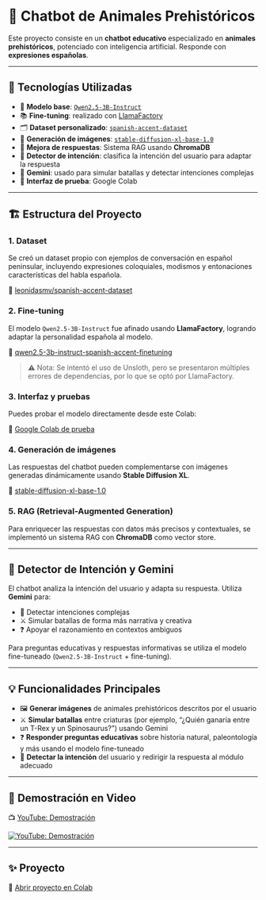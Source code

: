 # 🦕 Chatbot de Animales Prehistóricos

Este proyecto consiste en un **chatbot educativo** especializado en **animales prehistóricos**, potenciado con inteligencia artificial. Responde con **expresiones españolas**.

---

## 🔧 Tecnologías Utilizadas

- 🧠 **Modelo base**: [`Qwen2.5-3B-Instruct`](https://huggingface.co/Qwen/Qwen2.5-3B-Instruct)  
- 📚 **Fine-tuning**: realizado con [LlamaFactory](https://github.com/hiyouga/LLaMA-Factory)  
- 🗂️ **Dataset personalizado**: [`spanish-accent-dataset`](https://huggingface.co/datasets/leonidasmv/spanish-accent-dataset)  
- 🎨 **Generación de imágenes**: [`stable-diffusion-xl-base-1.0`](https://huggingface.co/stabilityai/stable-diffusion-xl-base-1.0)  
- 🔎 **Mejora de respuestas**: Sistema RAG usando **ChromaDB**  
- 🧠 **Detector de intención**: clasifica la intención del usuario para adaptar la respuesta  
- 🤖 **Gemini**: usado para simular batallas y detectar intenciones complejas  
- 💬 **Interfaz de prueba**: Google Colab  

---

## 🏗️ Estructura del Proyecto

### 1. Dataset

Se creó un dataset propio con ejemplos de conversación en español peninsular, incluyendo expresiones coloquiales, modismos y entonaciones características del habla española.

🔗 [leonidasmv/spanish-accent-dataset](https://huggingface.co/datasets/leonidasmv/spanish-accent-dataset)

### 2. Fine-tuning

El modelo `Qwen2.5-3B-Instruct` fue afinado usando **LlamaFactory**, logrando adaptar la personalidad española al modelo.

🔗 [qwen2.5-3b-instruct-spanish-accent-finetuning](https://huggingface.co/leonidasmv/qwen2.5-3b-instruct-spanish-accent-finetuning)

> ⚠️ Nota: Se intentó el uso de Unsloth, pero se presentaron múltiples errores de dependencias, por lo que se optó por LlamaFactory.

### 3. Interfaz y pruebas

Puedes probar el modelo directamente desde este Colab:

🔗 [Google Colab de prueba](https://colab.research.google.com/drive/1VYT5Z3XoP_tWISqcpXu2a-UC2S3uNC5e?usp=sharing)

### 4. Generación de imágenes

Las respuestas del chatbot pueden complementarse con imágenes generadas dinámicamente usando **Stable Diffusion XL**.

🔗 [stable-diffusion-xl-base-1.0](https://huggingface.co/stabilityai/stable-diffusion-xl-base-1.0)

### 5. RAG (Retrieval-Augmented Generation)

Para enriquecer las respuestas con datos más precisos y contextuales, se implementó un sistema RAG con **ChromaDB** como vector store.

---

## 🧠 Detector de Intención y Gemini

El chatbot analiza la intención del usuario y adapta su respuesta. Utiliza **Gemini** para:

- 🧠 Detectar intenciones complejas
- ⚔️ Simular batallas de forma más narrativa y creativa
- ❓ Apoyar el razonamiento en contextos ambiguos

Para preguntas educativas y respuestas informativas se utiliza el modelo fine-tuneado (`Qwen2.5-3B-Instruct` + fine-tuning).

---

## 💡 Funcionalidades Principales

- 🖼️ **Generar imágenes** de animales prehistóricos descritos por el usuario  
- ⚔️ **Simular batallas** entre criaturas (por ejemplo, “¿Quién ganaría entre un T-Rex y un Spinosaurus?”) usando Gemini  
- ❓ **Responder preguntas educativas** sobre historia natural, paleontología y más usando el modelo fine-tuneado  
- 🧠 **Detectar la intención** del usuario y redirigir la respuesta al módulo adecuado  

---

## 🎥 Demostración en Video

📺 [YouTube: Demostración](https://youtu.be/_e8RLyzdNaM)

[![YouTube: Demostración](https://img.youtube.com/vi/_e8RLyzdNaM/0.jpg)](https://youtu.be/_e8RLyzdNaM)

---

## ✨ Proyecto

🔗 [Abrir proyecto en Colab](https://colab.research.google.com/drive/1DGAuAqdxq3iqYEw1JCh0aSR2iImDxj2Y?usp=sharing)
